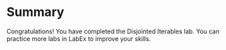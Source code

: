 # Summary

Congratulations! You have completed the Disjointed Iterables lab. You can practice more labs in LabEx to improve your skills.
